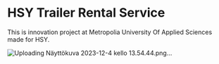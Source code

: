# HSY Trailer Rental Service

This is innovation project at Metropolia University Of Applied Sciences made for HSY.


![Uploading Näyttökuva 2023-12-4 kello 13.54.44.png…]()
